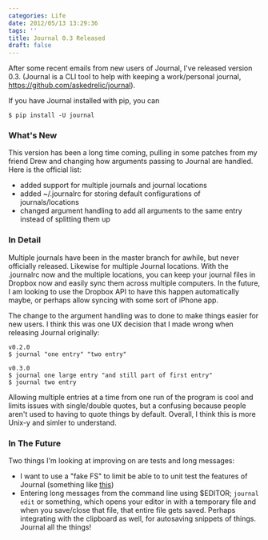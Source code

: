```yaml
---
categories: Life
date: 2012/05/13 13:29:36
tags: ''
title: Journal 0.3 Released
draft: false
---
```

After some recent emails from new users of Journal, I've released version  0.3. (Journal is a CLI tool to help with keeping a work/personal journal, https://github.com/askedrelic/journal).

If you have Journal installed with pip, you can

	$ pip install -U journal

### What's New

This version has been a long time coming, pulling in some patches from my friend Drew and changing how arguments passing to Journal are handled. Here is the official list:

* added support for multiple journals and journal locations
* added ~/.journalrc for storing default configurations of journals/locations
* changed argument handling to add all arguments to the same entry instead of    splitting them up

### In Detail

Multiple journals have been in the master branch for awhile, but never officially released. Likewise for multiple Journal locations. With the .journalrc now and the multiple locations, you can keep your journal files in Dropbox now and easily sync them across multiple computers. In the future, I am looking to use the Dropbox API to have this happen automatically maybe, or perhaps allow syncing with some sort of iPhone app.

The change to the argument handling was to done to make things easier for new users. I think this was one UX decision that I made wrong when releasing Journal originally:

	v0.2.0
	$ journal "one entry" "two entry"

	v0.3.0
	$ journal one large entry "and still part of first entry"
	$ journal two entry

Allowing multiple entries at a time from one run of the program is cool and limits issues with single/double quotes, but a confusing because people aren't used to having to quote things by default. Overall, I think this is more Unix-y and simler to understand.

### In The Future

Two things I'm looking at improving on are tests and long messages: 

* I want to use a "fake FS" to limit be able to to unit test the features of Journal (something like [this](http://www.willmcgugan.com/blog/tech/2011/3/20/creating-a-virtual-filesystem-with-python-and-why-you-need-one/))
* Entering long messages from the command line using $EDITOR; `journal edit` or something, which opens your editor in with a temporary file and when you save/close that file, that entire file gets saved. Perhaps integrating with the clipboard as well, for autosaving snippets of things. Journal all the things! 

